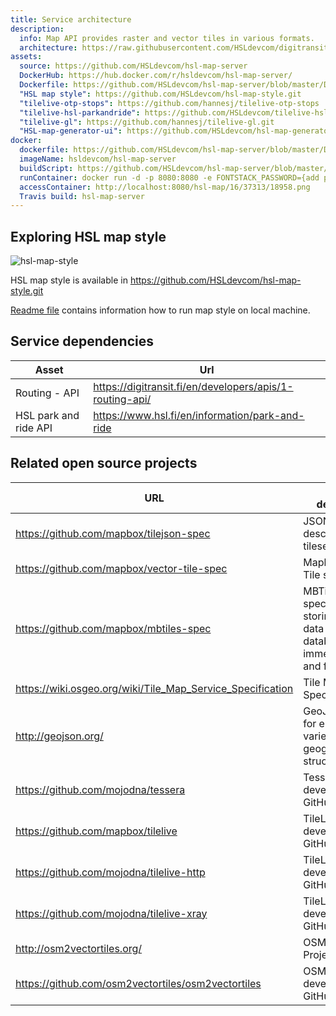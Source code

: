 ```yaml
---
title: Service architecture
description:
  info: Map API provides raster and vector tiles in various formats.
  architecture: https://raw.githubusercontent.com/HSLdevcom/digitransit-site/master/pages/en/developers/service-catalogue/apis/map-api/architecture.xml
assets:
  source: https://github.com/HSLdevcom/hsl-map-server
  DockerHub: https://hub.docker.com/r/hsldevcom/hsl-map-server/
  Dockerfile: https://github.com/HSLdevcom/hsl-map-server/blob/master/Dockerfile
  "HSL map style": https://github.com/HSLdevcom/hsl-map-style.git
  "tilelive-otp-stops": https://github.com/hannesj/tilelive-otp-stops
  "tilelive-hsl-parkandride": https://github.com/HSLdevcom/tilelive-hsl-parkandride
  "tilelive-gl": https://github.com/hannesj/tilelive-gl.git
  "HSL-map-generator-ui": https://github.com/HSLdevcom/hsl-map-generator-ui
docker:
  dockerfile: https://github.com/HSLdevcom/hsl-map-server/blob/master/Dockerfile
  imageName: hsldevcom/hsl-map-server
  buildScript: https://github.com/HSLdevcom/hsl-map-server/blob/master/travis-build.sh
  runContainer: docker run -d -p 8080:8080 -e FONTSTACK_PASSWORD={add password here} --name hsl-map-server hsldevcom/hsl-map-server
  accessContainer: http://localhost:8080/hsl-map/16/37313/18958.png
  Travis build: hsl-map-server 
---
```



## Exploring HSL map style
![hsl-map-style](http://api.digitransit.fi/hsl-map/16/37311/18963@2x.png)

HSL map style is available in https://github.com/HSLdevcom/hsl-map-style.git

[Readme file](https://github.com/HSLdevcom/hsl-map-style/blob/master/README.md) contains information how to run map style on local machine.

## Service dependencies
| Asset                  |  Url                                                        |
|------------------------|-------------------------------------------------------------|
| Routing - API          | https://digitransit.fi/en/developers/apis/1-routing-api/
| HSL park and ride API  | https://www.hsl.fi/en/information/park-and-ride

## Related open source projects 

| URL                                                        | Project description                     |
|------------------------------------------------------------|-----------------------------------------|
| https://github.com/mapbox/tilejson-spec                    | JSON format for describing map tilesets
| https://github.com/mapbox/vector-tile-spec                 | Mapbox Vector Tile specification 
| https://github.com/mapbox/mbtiles-spec                     | MBTiles specification for storing tiled map data in SQLite databases for immediate usage and for transfer
| https://wiki.osgeo.org/wiki/Tile_Map_Service_Specification | Tile Map Service Specification
| http://geojson.org/                                       | GeoJSON format for encoding a variety of geographic data structures
| https://github.com/mojodna/tessera                         | Tessera development on GitHub
| https://github.com/mapbox/tilelive                         | TileLive development on GitHub
| https://github.com/mojodna/tilelive-http                   | TileLive http developement on GitHub
| https://github.com/mojodna/tilelive-xray                   | TileLive xray development on GitHub
| http://osm2vectortiles.org/                               | OSM2VectorTiles Project
| https://github.com/osm2vectortiles/osm2vectortiles         | OSM2VectorTiles development on GitHub
